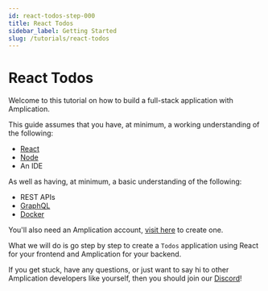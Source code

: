 ```yaml
---
id: react-todos-step-000
title: React Todos
sidebar_label: Getting Started
slug: /tutorials/react-todos
---
```


# React Todos

Welcome to this tutorial on how to build a full-stack application with Amplication.

This guide assumes that you have, at minimum, a working understanding of the following:

- [React](https://reactjs.org/)
- [Node](https://nodejs.org/)
- An IDE

As well as having, at minimum, a basic understanding of the following:

- REST APIs
- [GraphQL](https://graphql.org/)
- [Docker](https://www.docker.com/)

You'll also need an Amplication account, [visit here](https://app.amplication.com/login) to create one.

What we will do is go step by step to create a `Todos` application using React for your frontend and Amplication for your backend.

If you get stuck, have any questions, or just want to say hi to other Amplication developers like yourself, then you should join our [Discord](https://discord.com/invite/KSJCZ24vj2)!
